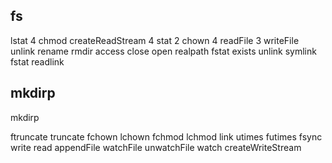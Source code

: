fs
---

lstat
4 chmod
createReadStream
4 stat
2 chown
4 readFile
3 writeFile
unlink
rename
rmdir
access
close
open
realpath
fstat
exists
unlink
symlink
fstat
readlink

mkdirp
------
mkdirp

ftruncate
truncate
fchown
lchown
fchmod
lchmod
link
utimes
futimes
fsync
write
read
appendFile
watchFile
unwatchFile
watch
createWriteStream
